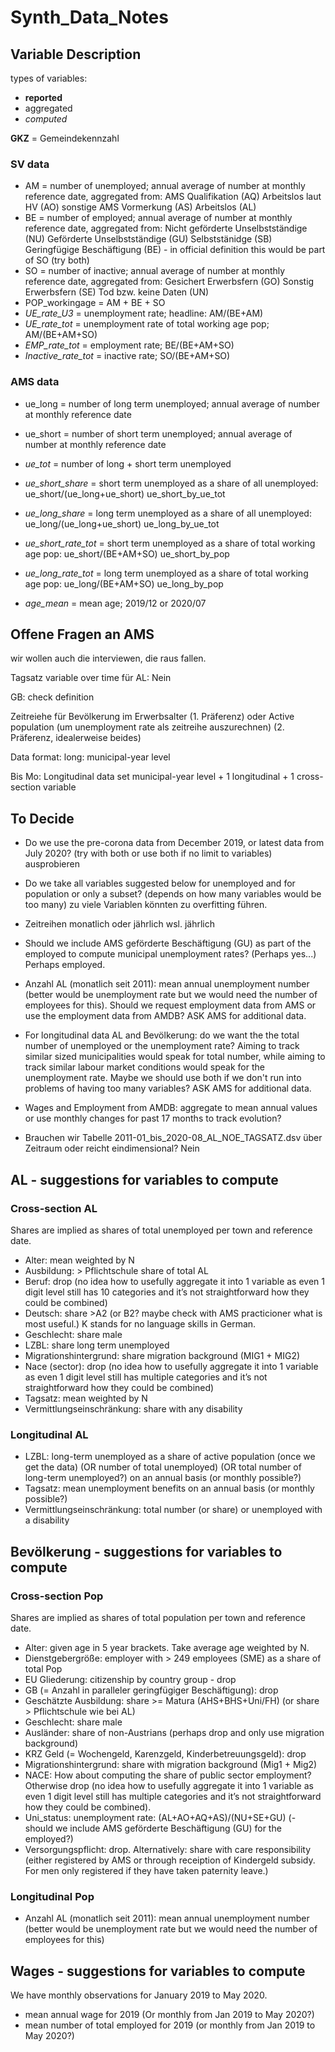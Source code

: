 # Synth_Data_Notes

## Variable Description

types of variables:
- **reported**
- aggregated
- *computed*

**GKZ** = Gemeindekennzahl


### SV data
* AM = number of unemployed; annual average of number at monthly reference date, 
    aggregated from:
    AMS Qualifikation (AQ)
    Arbeitslos laut HV (AO)
    sonstige AMS Vormerkung (AS)
    Arbeitslos (AL)
* BE = number of employed; annual average of number at monthly reference date, 
aggregated from:
    Nicht geförderte Unselbstständige (NU)
    Geförderte Unselbstständige (GU)
    Selbststänidge (SB)
    Geringfügige Beschäftigung (BE) - in official definition this would be part of SO (try both)
* SO = number of inactive; annual average of number at monthly reference date, 
aggregated from:
    Gesichert Erwerbsfern (GO)
    Sonstig Erwerbsfern (SE)
    Tod bzw. keine Daten (UN)
* POP_workingage = AM + BE + SO
* *UE_rate_U3* = unemployment rate; headline: AM/(BE+AM)
* *UE_rate_tot* = unemployment rate of total working age pop; AM/(BE+AM+SO)
* *EMP_rate_tot* = employment rate; BE/(BE+AM+SO)
* *Inactive_rate_tot* = inactive rate; SO/(BE+AM+SO)

### AMS data
* ue_long = number of long term unemployed; annual average of number at monthly reference date
* ue_short = number of short term unemployed; annual average of number at monthly reference date
* *ue_tot* = number of long + short term unemployed
* *ue_short_share* = short term unemployed as a share of all unemployed: ue_short/(ue_long+ue_short) ue_short_by_ue_tot
* *ue_long_share* = long term unemployed as a share of all unemployed:  ue_long/(ue_long+ue_short) ue_long_by_ue_tot
* *ue_short_rate_tot* = short term unemployed as a share of total working age pop: ue_short/(BE+AM+SO) ue_short_by_pop
* *ue_long_rate_tot* = long term unemployed as a share of total working age pop: ue_long/(BE+AM+SO) ue_long_by_pop

* *age_mean* = mean age; 2019/12 or 2020/07


## Offene Fragen an AMS

wir wollen auch die interviewen, die raus fallen.

Tagsatz variable over time für AL: Nein

GB: check definition

Zeitreiehe für Bevölkerung im Erwerbsalter (1. Präferenz) oder Active population (um unemployment rate als zeitreihe auszurechnen) (2. Präferenz, idealerweise beides)

Data format: long: municipal-year level

Bis Mo: Longitudinal data set municipal-year level + 1 longitudinal + 1 cross-section variable

## To Decide

- Do we use the pre-corona data from December 2019, or latest data from July 2020? (try with both or use both if no limit to variables)
ausprobieren

- Do we take all variables suggested below for unemployed and for population or only a subset? (depends on how many variables would be too many)
zu viele Variablen könnten zu overfitting führen.

- Zeitreihen monatlich oder jährlich
wsl. jährlich

- Should we include AMS geförderte Beschäftigung (GU) as part of the employed to compute municipal unemployment rates? (Perhaps yes...)
Perhaps employed.

- Anzahl AL (monatlich seit 2011): mean annual unemployment number (better would be unemployment rate but we would need the number of employees for this). Should we request employment data from AMS or use the employment data from AMDB?
ASK AMS for additional data.

- For longitudinal data AL and Bevölkerung: do we want the the total number of unemployed or the unemployment rate? Aiming to track similar sized municipalities would speak for total number, while aiming to track similar labour market conditions would speak for the unemployment rate. Maybe we should use both if we don't run into problems of having too many variables?
ASK AMS for additional data.

- Wages and Employment from AMDB: aggregate to mean annual values or use monthly changes for past 17 months to track evolution?


- Brauchen wir Tabelle 2011-01_bis_2020-08_AL_NOE_TAGSATZ.dsv über Zeitraum oder reicht eindimensional?
Nein

## AL - suggestions for variables to compute

### Cross-section AL

Shares are implied as shares of total unemployed per town and reference date.

- Alter: mean weighted by N
- Ausbildung: > Pflichtschule share of total AL
- Beruf: drop (no idea how to usefully aggregate it into 1 variable as even 1 digit level still has 10 categories and it’s not straightforward how they could be combined)
- Deutsch: share >A2 (or B2? maybe check with AMS practicioner what is most useful.) K stands for no language skills in German.
- Geschlecht: share male
- LZBL: share long term unemployed 
- Migrationshintergrund: share migration background (MIG1 + MIG2)
- Nace (sector): drop (no idea how to usefully aggregate it into 1 variable as even 1 digit level still has multiple categories and it’s not straightforward how they could be combined)
- Tagsatz: mean weighted by N
- Vermittlungseinschränkung: share with any disability

### Longitudinal AL

- LZBL: long-term unemployed as a share of active population (once we get the data) (OR number of total unemployed) (OR total number of long-term unemployed?) on an annual basis (or monthly possible?)
- Tagsatz: mean unemployment benefits on an annual basis (or monthly possible?)
- Vermittlungseinschränkung: total number (or share) or unemployed with a disability

## Bevölkerung - suggestions for variables to compute

### Cross-section Pop

Shares are implied as shares of total population per town and reference date.

- Alter: given age in 5 year brackets. Take average age weighted by N.
- Dienstgebergröße: employer with > 249 employees (SME) as a share of total Pop
- EU Gliederung: citizenship by country group - drop
- GB (= Anzahl in paralleler geringfügiger Beschäftigung): drop
- Geschätzte Ausbildung: share >= Matura (AHS+BHS+Uni/FH) (or share > Pflichtschule wie bei AL)
- Geschlecht: share male
- Ausländer: share of non-Austrians (perhaps drop and only use migration background)
- KRZ Geld (= Wochengeld, Karenzgeld, Kinderbetreuungsgeld): drop
- Migrationshintergrund: share with migration background (Mig1 + Mig2)
- NACE: How about computing the share of public sector employment? Otherwise drop (no idea how to usefully aggregate it into 1 variable as even 1 digit level still has multiple categories and it’s not straightforward how they could be combined).
- Uni_status: unemployment rate: (AL+AO+AQ+AS)/(NU+SE+GU) (- should we include AMS geförderte Beschäftigung (GU) for the employed?)
- Versorgungspflicht: drop. Alternatively: share with care responsibility (either registered by AMS or through receiption of Kindergeld subsidy. For men only registered if they have taken paternity leave.)

### Longitudinal Pop

- Anzahl AL (monatlich seit 2011): mean annual unemployment number (better would be unemployment rate but we would need the number of employees for this)

## Wages - suggestions for variables to compute

We have monthly observations for January 2019 to May 2020.

- mean annual wage for 2019 (Or monthly from Jan 2019 to May 2020?)
- mean number of total employed for 2019 (or monthly from Jan 2019 to May 2020?)